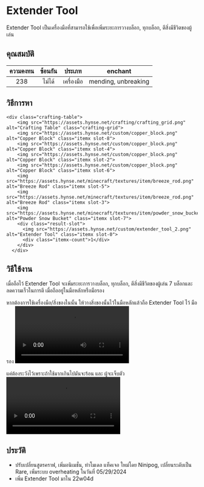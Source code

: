 # Extender Tool

Extender Tool เป็นเครื่องมือที่สามารถใช้เพื่อเพิ่มระยะการวางบล็อก, ทุกบล็อก, ตีสิ่งมีชีวิตของผู้เล่น

## คุณสมบัติ


| ความคงทน | ซ้อนกัน | ประเภท         | enchant             |
| :----------------: | :--------------: | ---------------------- | --------------------- |
|       238       |  ไม่ได้  | เครื่องมือ | mending, unbreaking |
## วิธีการหา

<code-preview>

```
<div class="crafting-table">
    <img src="https://assets.hynse.net/crafting/crafting_grid.png" alt="Crafting Table" class="crafting-grid">
    <img src="https://assets.hynse.net/custom/copper_block.png" alt="Copper Block" class="itemx slot-8">
    <img src="https://assets.hynse.net/custom/copper_block.png" alt="Copper Block" class="itemx slot-4">
    <img src="https://assets.hynse.net/custom/copper_block.png" alt="Copper Block" class="itemx slot-2">
    <img src="https://assets.hynse.net/custom/copper_block.png" alt="Copper Block" class="itemx slot-6">
    <img src="https://assets.hynse.net/minecraft/textures/item/breeze_rod.png" alt="Breeze Rod" class="itemx slot-5">
    <img src="https://assets.hynse.net/minecraft/textures/item/breeze_rod.png" alt="Breeze Rod" class="itemx slot-3">
    <img src="https://assets.hynse.net/minecraft/textures/item/powder_snow_bucket.png" alt="Powder Snow Bucket" class="itemx slot-7">
    <div class="result-slot">
      <img src="https://assets.hynse.net/custom/extender_tool_2.png" alt="Extender Tool" class="itemx slot-0">
      <div class="itemx-count">1</div>
    </div>
  </div>

```

</code-preview>

<script setup>
    import CodePreview from '../components/CodePreview.vue'
</script>

## วิธีใช้งาน

เมื่อถือไว้ Extender Tool จะเพิ่มระยะการวางบล็อก, ทุกบล็อก, ตีสิ่งมีชีวิตของผู้เล่น 7 บล็อกและลดความเร็วในการตี เมื่อถืออยู่ในมือหลักหรือมือรอง

หากต้องการใช้เครื่องมือ/สิ่งของในนั้น ให้วางสิ่งของนั้นไว้ในมือหลักแล้วถือ Extender Tool ไว้ มือรอง
<video controls src="../assets/videos/Base Profile 2024.05.27 - 19.22.13.01.mp4" title="Title"></video>


แค่ต้องระวังไว้เพราะถ้าใช้มากเกินไปมันจะร้อน และ ผู้จะเจ็บตัว
<video controls src="../assets/videos/Base Profile 2024.05.29 - 10.12.33.17.mp4" title="Title"></video>

## ประวัติ
- ปรับเปลี่ยนสูตรคราฟ, เพิ่มอนิเมชั่น, ทำโมเดล แท็คเจอ ใหม่โดย Ninipog, เปลี่ยนระดับเป็น Rare, เพิ่มระบบ overheating ในวันที่ 05/29/2024
- เพิ่ม Extender Tool มาใน 22w04d
